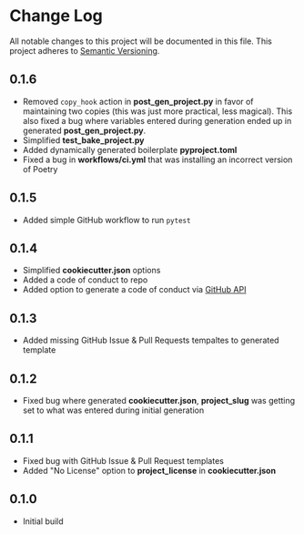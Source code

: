 # Change Log

All notable changes to this project will be documented in this file.
This project adheres to [Semantic Versioning](http://semver.org/).

## 0.1.6

- Removed `copy_hook` action in **post_gen_project.py** in favor of maintaining two copies (this was just more practical, less magical). This also fixed a bug where variables entered during generation ended up in generated **post_gen_project.py**.
- Simplified **test_bake_project.py**
- Added dynamically generated boilerplate **pyproject.toml**
- Fixed a bug in **workflows/ci.yml** that was installing an incorrect version of Poetry

## 0.1.5

- Added simple GitHub workflow to run `pytest`

## 0.1.4

- Simplified **cookiecutter.json** options
- Added a code of conduct to repo
- Added option to generate a code of conduct via [GitHub API]

## 0.1.3

- Added missing GitHub Issue & Pull Requests tempaltes to generated template

## 0.1.2

- Fixed bug where generated **cookiecutter.json**, **project_slug** was getting set to what was entered during initial generation

## 0.1.1

- Fixed bug with GitHub Issue & Pull Request templates
- Added "No License" option to **project_license** in **cookiecutter.json**

## 0.1.0

- Initial build

<!-- Links -->

[github api]: "https://docs.github.com/en/rest"
